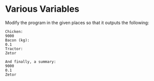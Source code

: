 
# Various Variables

Modify the program in the given places so that it outputs the following:

```
Chicken:
9000
Bacon (kg):
0.1
Tractor:
Zetor

And finally, a summary:
9000
0.1
Zetor
```
